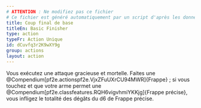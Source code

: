```yaml
---
# ATTENTION : Ne modifiez pas ce fichier
# Ce fichier est généré automatiquement par un script d'après les données du module Foundry VTT officiel et de sa traduction
title: Coup final de base
titleEn: Basic Finisher
type: action
typeFr: Action Unique
id: dCuvfq3r2K9wXY9g
group: actions
layout: action
---
```

Vous exécutez une attaque gracieuse et mortelle. Faites une @Compendium[pf2e.actionspf2e.VjxZFuUXrCU94MWR]{Frappe} ; si vous touchez et que votre arme permet une @Compendium[pf2e.classfeatures.RQH6vigvhmiYKKjg]{Frappe précise}, vous infligez le totalité des dégâts du <a class="inline-roll roll" title="1d6" data-mode="roll" data-flavor="" data-formula="1d6">d6</a> de Frappe précise.


